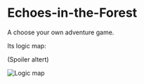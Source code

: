 # Echoes-in-the-Forest
A choose your own adventure game.

Its logic map:

(Spoiler altert)

![Logic map](https://github.com/user-attachments/assets/0e62ba92-5d29-4530-9289-50902a354012)
